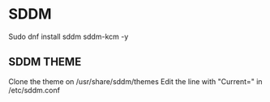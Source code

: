 # SDDM 
Sudo dnf install sddm sddm-kcm -y 

## SDDM THEME 
Clone the theme on /usr/share/sddm/themes
Edit the line with "Current=" in /etc/sddm.conf 

